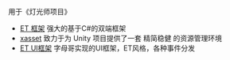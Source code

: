用于《灯光师项目》

- [ET 框架](https://github.com/egametang/ET) 强大的基于C#的双端框架
- [xasset](https://github.com/xasset/xasset) 致力于为 Unity 项目提供了一套 精简稳健 的资源管理环境
- [ET UI框架](https://github.com/zzjfengqing/ET-EUI) 字母哥实现的UI框架，ET风格，各种事件分发
